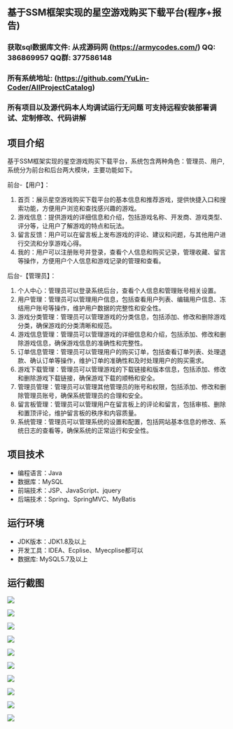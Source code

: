 ## 基于SSM框架实现的星空游戏购买下载平台(程序+报告)

###  获取sql数据库文件: 从戎源码网 (https://armycodes.com/) QQ: 386869957 QQ群: 377586148
###  所有系统地址: (https://github.com/YuLin-Coder/AllProjectCatalog) 
###  所有项目以及源代码本人均调试运行无问题 可支持远程安装部署调试、定制修改、代码讲解

## 项目介绍
基于SSM框架实现的星空游戏购买下载平台，系统包含两种角色：管理员、用户,系统分为前台和后台两大模块，主要功能如下。

前台-【用户】：
1. 首页：展示星空游戏购买下载平台的基本信息和推荐游戏，提供快捷入口和搜索功能，方便用户浏览和查找感兴趣的游戏。
2. 游戏信息：提供游戏的详细信息和介绍，包括游戏名称、开发商、游戏类型、评分等，让用户了解游戏的特点和玩法。
3. 留言反馈：用户可以在留言板上发布游戏的评论、建议和问题，与其他用户进行交流和分享游戏心得。
4. 我的：用户可以注册账号并登录，查看个人信息和购买记录，管理收藏、留言等操作，方便用户个人信息和游戏记录的管理和查看。

后台-【管理员】：
1. 个人中心：管理员可以登录系统后台，查看个人信息和管理账号相关设置。
2. 用户管理：管理员可以管理用户信息，包括查看用户列表、编辑用户信息、冻结用户账号等操作，维护用户数据的完整性和安全性。
3. 游戏分类管理：管理员可以管理游戏的分类信息，包括添加、修改和删除游戏分类，确保游戏的分类清晰和规范。
4. 游戏信息管理：管理员可以管理游戏的详细信息和介绍，包括添加、修改和删除游戏信息，确保游戏信息的准确性和完整性。
5. 订单信息管理：管理员可以管理用户的购买订单，包括查看订单列表、处理退款、确认订单等操作，维护订单的准确性和及时处理用户的购买需求。
6. 游戏下载管理：管理员可以管理游戏的下载链接和版本信息，包括添加、修改和删除游戏下载链接，确保游戏下载的顺畅和安全。
7. 管理员管理：管理员可以管理其他管理员的账号和权限，包括添加、修改和删除管理员账号，确保系统管理员的合理和安全。
8. 留言板管理：管理员可以管理用户在留言板上的评论和留言，包括审核、删除和置顶评论，维护留言板的秩序和内容质量。
9. 系统管理：管理员可以管理系统的设置和配置，包括网站基本信息的修改、系统日志的查看等，确保系统的正常运行和安全性。

## 项目技术
- 编程语言：Java
- 数据库：MySQL
- 前端技术：JSP、JavaScript、jquery
- 后端技术：Spring、SpringMVC、MyBatis

## 运行环境
- JDK版本：JDK1.8及以上
- 开发工具：IDEA、Ecplise、Myecplise都可以
- 数据库: MySQL5.7及以上

## 运行截图
![](screenshot/1.png)

![](screenshot/2.png)

![](screenshot/3.png)

![](screenshot/4.png)

![](screenshot/5.png)

![](screenshot/6.png)

![](screenshot/7.png)

![](screenshot/8.png)

![](screenshot/9.png)

![](screenshot/10.png)